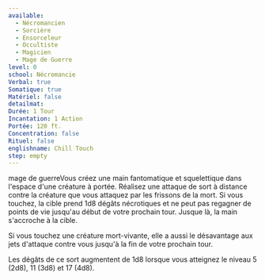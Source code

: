 ```yaml
---
available:
  - Nécromancien
  - Sorcière
  - Ensorceleur
  - Occultiste
  - Magicien
  - Mage de Guerre
level: 0
school: Nécromancie
Verbal: true
Somatique: true
Matériel: false
detailmat:
Durée: 1 Tour
Incantation: 1 Action
Portée: 120 ft.
Concentration: false
Rituel: false
englishname: Chill Touch
step: empty
---
```

mage de guerreVous créez une main fantomatique et squelettique dans l'espace d'une créature à portée. Réalisez une attaque de sort à distance contre la créature que vous attaquez par les frissons de la mort. Si vous touchez, la cible prend 1d8 dégâts nécrotiques et ne peut pas regagner de points de vie jusqu'au début de votre prochain tour. Jusque là, la main s'accroche à la cible.

Si vous touchez une créature mort-vivante, elle a aussi le désavantage aux jets d'attaque contre vous jusqu'à la fin de votre prochain tour.

Les dégâts de ce sort augmentent de 1d8 lorsque vous atteignez le niveau 5 (2d8), 11 (3d8) et 17 (4d8).
